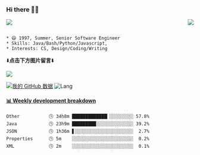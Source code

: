 ### Hi there 👋👋
<p>  
  <a href="https://count.getloli.com/"><img src="https://count.getloli.com/get/@Xxpain"></a>
  <img src="https://weather-icon.journeyad.repl.co/@shanghai?v=1" align="right">
</p>

```

* 😄 1997, Summer, Senior Software Engineer
* Skills: Java/Bash/Python/Javascript, 
* Interests: CS, Design/Coding/Writing
```

⬇️**点击下方图片留言**⬇️

[![](https://chat.getloli.com/room/@Xxpain.github/svg?width=600&height=100&limit=20&theme=light&title=Xxpain@github:%20~&fontSize=13)](https://chat.getloli.com/room/@Xxpain.github?title=Xxpain的留言板)

[![我的 GitHub 数据](https://github-readme-stats.vercel.app/api?username=Xxpain)]()
![Lang](https://github-readme-stats.vercel.app/api/top-langs/?username=Xxpain&hide=ipynb,html&layout=compact)
 <!-- waka-box start -->
#### <a href="https://gist.github.com/eb4ecc800e460a494f8146b3d1bb974a" target="_blank">📊 Weekly development breakdown</a>
```text
Other           🕓 34h8m █████████████▎░░░░░░░░░ 57.8%
Java            🕓 23h9m █████████░░░░░░░░░░░░░░ 39.2%
JSON            🕓 1h36m ▋░░░░░░░░░░░░░░░░░░░░░░  2.7%
Properties      🕓 5m    ░░░░░░░░░░░░░░░░░░░░░░░  0.2%
XML             🕓 2m    ░░░░░░░░░░░░░░░░░░░░░░░  0.1%
```
<!-- Powered by https://github.com/YouEclipse/waka-box-go . -->
<!-- waka-box end -->
